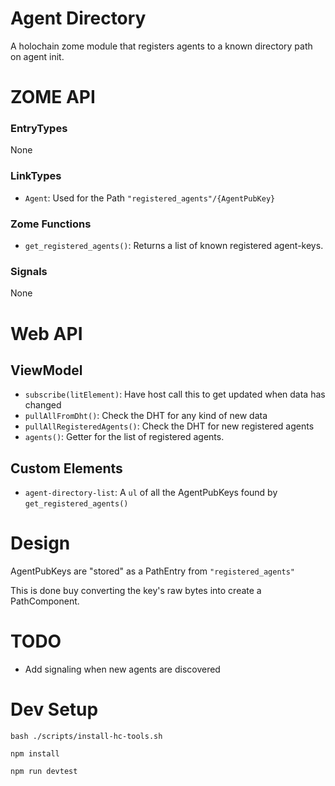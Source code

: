 # Agent Directory

A holochain zome module that registers agents to a known directory path on agent init.

# ZOME API

### EntryTypes
None

### LinkTypes

 - `Agent`: Used for the Path `"registered_agents"/{AgentPubKey}`

### Zome Functions
 - `get_registered_agents()`: Returns a list of known registered agent-keys.

### Signals
None


# Web API


## ViewModel
 - `subscribe(litElement)`: Have host call this to get updated when data has changed
 - `pullAllFromDht()`: Check the DHT for any kind of new data
 - `pullAllRegisteredAgents()`: Check the DHT for new registered agents
 - `agents()`: Getter for the list of registered agents.


## Custom Elements
- `agent-directory-list`: A `ul` of all the AgentPubKeys found by `get_registered_agents()`


# Design

AgentPubKeys are "stored" as a PathEntry from `"registered_agents"`

This is done buy converting the key's raw bytes into create a PathComponent.


# TODO

 - Add signaling when new agents are discovered

# Dev Setup

`bash ./scripts/install-hc-tools.sh`

`npm install`

`npm run devtest`